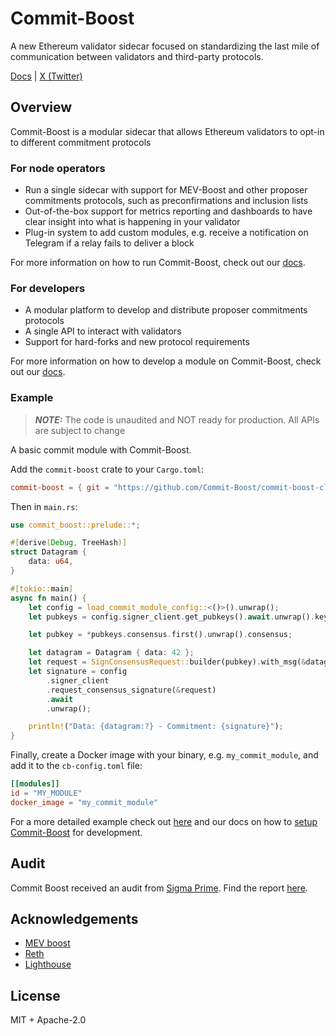 # Commit-Boost

A new Ethereum validator sidecar focused on standardizing the last mile of communication between validators and third-party protocols.

[Docs](https://commit-boost.github.io/commit-boost-client/) |
[X (Twitter)](https://x.com/Commit_Boost)

## Overview
Commit-Boost is a modular sidecar that allows Ethereum validators to opt-in to different commitment protocols

### For node operators
- Run a single sidecar with support for MEV-Boost and other proposer commitments protocols, such as preconfirmations and inclusion lists
- Out-of-the-box support for metrics reporting and dashboards to have clear insight into what is happening in your validator
- Plug-in system to add custom modules, e.g. receive a notification on Telegram if a relay fails to deliver a block

For more information on how to run Commit-Boost, check out our [docs](https://commit-boost.github.io/commit-boost-client/get_started/overview).

### For developers
- A modular platform to develop and distribute proposer commitments protocols
- A single API to interact with validators
- Support for hard-forks and new protocol requirements

For more information on how to develop a module on Commit-Boost, check out our [docs](https://commit-boost.github.io/commit-boost-client/category/developing).

### Example
> **_NOTE:_**  The code is unaudited and NOT ready for production. All APIs are subject to change

A basic commit module with Commit-Boost.

Add the `commit-boost` crate to your `Cargo.toml`:

```toml
commit-boost = { git = "https://github.com/Commit-Boost/commit-boost-client", rev = "..." }
```

Then in `main.rs`:

```rust
use commit_boost::prelude::*;

#[derive(Debug, TreeHash)]
struct Datagram {
    data: u64,
}

#[tokio::main]
async fn main() {
    let config = load_commit_module_config::<()>().unwrap();
    let pubkeys = config.signer_client.get_pubkeys().await.unwrap().keys;

    let pubkey = *pubkeys.consensus.first().unwrap().consensus;

    let datagram = Datagram { data: 42 };
    let request = SignConsensusRequest::builder(pubkey).with_msg(&datagram);
    let signature = config
        .signer_client
        .request_consensus_signature(&request)
        .await
        .unwrap();

    println!("Data: {datagram:?} - Commitment: {signature}");
}
```

Finally, create a Docker image with your binary, e.g. `my_commit_module`, and add it to the `cb-config.toml` file:

```toml
[[modules]]
id = "MY_MODULE"
docker_image = "my_commit_module"
```

For a more detailed example check out [here](/examples/da_commit) and our docs on how to [setup Commit-Boost](https://commit-boost.github.io/commit-boost-client/get_started/overview) for development.

## Audit
Commit Boost received an audit from [Sigma Prime](https://sigmaprime.io/). Find the report [here](/audit/Sigma_Prime_Commit_Boost_Client_Security_Assessment_Report_v2_0.pdf).

## Acknowledgements
- [MEV boost](https://github.com/flashbots/mev-boost)
- [Reth](https://github.com/paradigmxyz/reth)
- [Lighthouse](https://github.com/sigp/lighthouse)

## License
MIT + Apache-2.0
